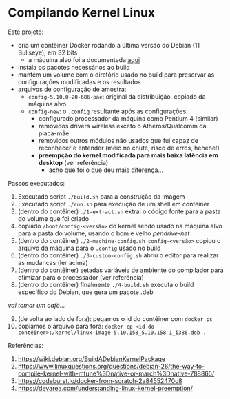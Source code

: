 # Compilando Kernel Linux

Este projeto:

* cria um contêiner Docker rodando a última versão do Debian (11 Bullseye), em 32 bits
  * a máquina alvo foi a documentada [aqui](https://github.com/EdyKnopfler/ekeke-pc)
* instala os pacotes necessários ao build
* mantém um volume com o diretório usado no build para preservar as configurações modificadas e os resultados
* arquivos de configuração de amostra:
  * `config-5.10.0-20-686-pae`: original da distribuição, copiado da máquina alvo
  * `config-new`: o `.config` resultante após as configurações:
    * configurado processador da máquina como Pentium 4 (similar)
    * removidos drivers wireless exceto o Atheros/Qualcomm da placa-mãe
    * removidos outros módulos não usados que fui capaz de reconhecer e entender (meio no chute, risco de erros, hehehe!)
    * **preempção do kernel modificada para mais baixa latência em desktop** (ver referência)
      * acho que foi o que deu mais diferença...

Passos executados:

1. Executado script `./build.sh` para a construção da imagem
2. Executado script `./run.sh` para execução de um shell em contêiner
3. (dentro do contêiner) `./1-extract.sh` extrai o código fonte para a pasta do volume que foi criado
4. copiado `/boot/config-<versão>` do kernel sendo usado na máquina alvo para a pasta do volume, usando o bom e velho _pendrive-net_
6. (dentro do contêiner) `./2-machine-config.sh config-<versão>` copiou o arquivo da máquina para o `.config` usado no build
7. (dentro do contêiner) `./3-custom-config.sh` abriu o editor para realizar as mudanças (ler acima)
8. (dentro do contêiner) setadas variáveis de ambiente do compilador para otimizar para o processador (ver referência)
9. (dentro do contêiner) finalmente `./4-build.sh` executa o build específico do Debian, que gera um pacote .deb

_vai tomar um café..._

9. (de volta ao lado de fora): pegamos o id do contêiner com `docker ps`
10. copiamos o arquivo para fora: `docker cp <id do contêiner>:/kernel/linux-image-5.10.158_5.10.158-1_i386.deb .`

Referências:

1. https://wiki.debian.org/BuildADebianKernelPackage
2. https://www.linuxquestions.org/questions/debian-26/the-way-to-compile-kernel-with-mtune%3Dnative-or-march%3Dnative-788865/
3. https://codeburst.io/docker-from-scratch-2a84552470c8
4. https://devarea.com/understanding-linux-kernel-preemption/
